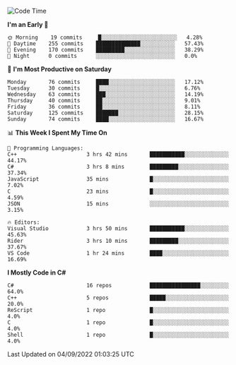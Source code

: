 <!--START_SECTION:waka-->
![Code Time](http://img.shields.io/badge/Code%20Time-813%20hrs%2052%20mins-blue)

**I'm an Early 🐤** 

```text
🌞 Morning    19 commits     █░░░░░░░░░░░░░░░░░░░░░░░░   4.28% 
🌆 Daytime    255 commits    ██████████████░░░░░░░░░░░   57.43% 
🌃 Evening    170 commits    █████████░░░░░░░░░░░░░░░░   38.29% 
🌙 Night      0 commits      ░░░░░░░░░░░░░░░░░░░░░░░░░   0.0%

```
📅 **I'm Most Productive on Saturday** 

```text
Monday       76 commits     ████░░░░░░░░░░░░░░░░░░░░░   17.12% 
Tuesday      30 commits     █░░░░░░░░░░░░░░░░░░░░░░░░   6.76% 
Wednesday    63 commits     ███░░░░░░░░░░░░░░░░░░░░░░   14.19% 
Thursday     40 commits     ██░░░░░░░░░░░░░░░░░░░░░░░   9.01% 
Friday       36 commits     ██░░░░░░░░░░░░░░░░░░░░░░░   8.11% 
Saturday     125 commits    ███████░░░░░░░░░░░░░░░░░░   28.15% 
Sunday       74 commits     ████░░░░░░░░░░░░░░░░░░░░░   16.67%

```


📊 **This Week I Spent My Time On** 

```text
💬 Programming Languages: 
C++                      3 hrs 42 mins       ███████████░░░░░░░░░░░░░░   44.17% 
C#                       3 hrs 8 mins        █████████░░░░░░░░░░░░░░░░   37.34% 
JavaScript               35 mins             █░░░░░░░░░░░░░░░░░░░░░░░░   7.02% 
C                        23 mins             █░░░░░░░░░░░░░░░░░░░░░░░░   4.59% 
JSON                     15 mins             ░░░░░░░░░░░░░░░░░░░░░░░░░   3.15%

🔥 Editors: 
Visual Studio            3 hrs 50 mins       ███████████░░░░░░░░░░░░░░   45.63% 
Rider                    3 hrs 10 mins       █████████░░░░░░░░░░░░░░░░   37.67% 
VS Code                  1 hr 24 mins        ████░░░░░░░░░░░░░░░░░░░░░   16.69%

```

**I Mostly Code in C#** 

```text
C#                       16 repos            ████████████████░░░░░░░░░   64.0% 
C++                      5 repos             █████░░░░░░░░░░░░░░░░░░░░   20.0% 
ReScript                 1 repo              █░░░░░░░░░░░░░░░░░░░░░░░░   4.0% 
C                        1 repo              █░░░░░░░░░░░░░░░░░░░░░░░░   4.0% 
Shell                    1 repo              █░░░░░░░░░░░░░░░░░░░░░░░░   4.0%

```



 Last Updated on 04/09/2022 01:03:25 UTC
<!--END_SECTION:waka-->
